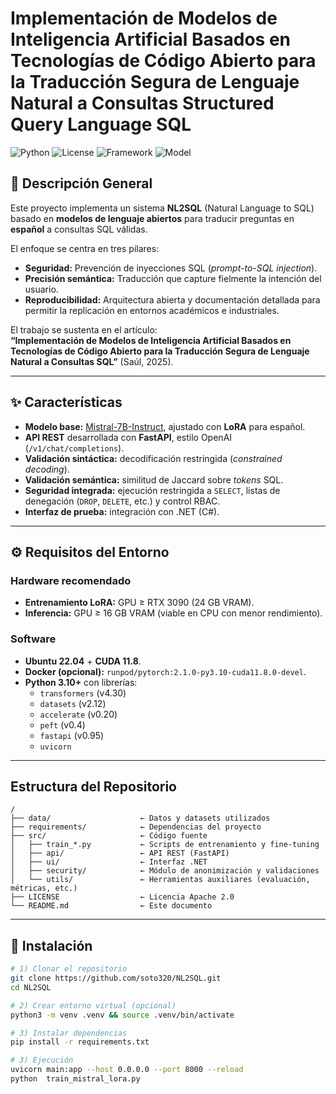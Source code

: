 # Implementación de Modelos de Inteligencia Artificial Basados en Tecnologías de Código Abierto para la Traducción Segura de Lenguaje Natural a Consultas Structured Query Language SQL
![Python](https://img.shields.io/badge/Python-3.10-blue)
![License](https://img.shields.io/badge/License-Apache%202.0-green)
![Framework](https://img.shields.io/badge/Framework-FastAPI-red)
![Model](https://img.shields.io/badge/Model-Mistral--7B-orange)


## 📖 Descripción General

Este proyecto implementa un sistema **NL2SQL** (Natural Language to SQL) basado en **modelos de lenguaje abiertos** para traducir preguntas en **español** a consultas SQL válidas.  

El enfoque se centra en tres pilares:

- **Seguridad:** Prevención de inyecciones SQL (*prompt-to-SQL injection*).  
- **Precisión semántica:** Traducción que capture fielmente la intención del usuario.  
- **Reproducibilidad:** Arquitectura abierta y documentación detallada para permitir la replicación en entornos académicos e industriales.  

El trabajo se sustenta en el artículo:  
**“Implementación de Modelos de Inteligencia Artificial Basados en Tecnologías de Código Abierto para la Traducción Segura de Lenguaje Natural a Consultas SQL”** (Saúl, 2025).

---
## ✨ Características

- **Modelo base:** [Mistral-7B-Instruct](https://huggingface.co/mistralai/Mistral-7B-Instruct-v0.1), ajustado con **LoRA** para español.  
- **API REST** desarrollada con **FastAPI**, estilo OpenAI (`/v1/chat/completions`).  
- **Validación sintáctica:** decodificación restringida (*constrained decoding*).  
- **Validación semántica:** similitud de Jaccard sobre *tokens* SQL.  
- **Seguridad integrada:** ejecución restringida a `SELECT`, listas de denegación (`DROP`, `DELETE`, etc.) y control RBAC.  
- **Interfaz de prueba:** integración con .NET (C#).  

---
## ⚙️ Requisitos del Entorno

### Hardware recomendado
- **Entrenamiento LoRA:** GPU ≥ RTX 3090 (24 GB VRAM).  
- **Inferencia:** GPU ≥ 16 GB VRAM (viable en CPU con menor rendimiento).  

### Software
- **Ubuntu 22.04** + **CUDA 11.8**.  
- **Docker (opcional):** `runpod/pytorch:2.1.0-py3.10-cuda11.8.0-devel`.  
- **Python 3.10+** con librerías:
  - `transformers` (v4.30)  
  - `datasets` (v2.12)  
  - `accelerate` (v0.20)  
  - `peft` (v0.4)  
  - `fastapi` (v0.95)  
  - `uvicorn`  

---
## Estructura del Repositorio

```text
/
├── data/                    ← Datos y datasets utilizados
├── requirements/            ← Dependencias del proyecto
├── src/                     ← Código fuente
│   ├── train_*.py           ← Scripts de entrenamiento y fine-tuning
│   ├── api/                 ← API REST (FastAPI)
│   ├── ui/                  ← Interfaz .NET
│   ├── security/            ← Módulo de anonimización y validaciones
│   └── utils/               ← Herramientas auxiliares (evaluación, métricas, etc.)
├── LICENSE                  ← Licencia Apache 2.0
└── README.md                ← Este documento
```
---
## 🚀 Instalación

```bash
# 1) Clonar el repositorio
git clone https://github.com/soto320/NL2SQL.git
cd NL2SQL

# 2) Crear entorno virtual (opcional)
python3 -m venv .venv && source .venv/bin/activate

# 3) Instalar dependencias
pip install -r requirements.txt

# 3) Ejecución
uvicorn main:app --host 0.0.0.0 --port 8000 --reload
python  train_mistral_lora.py

```



